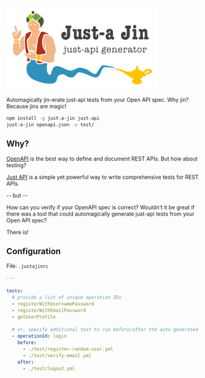 ![Just a Jin](https://github.com/matmar10/just-a-jin/blob/master/logo.png?raw=true "Just a Jin Logo")

Automagically jin-erate just-api tests from your Open API spec. Why jin? Because jins are magic!

```Bash
npm install -g just-a-jin just-api
just-a-jin openapi.json -o test/
```

## Why?

[OpenAPI](https://www.openapis.org/) is the best way to define and document REST APIs. But how about testing?

[Just API](https://kiranz.github.io/just-api/) is a simple yet powerful way to write comprehensive tests for REST APIs.

-- but --

How can you verify if your OpenAPI spec is correct? Wouldn't it be great if there was a tool that could automagically generate just-api tests from your Open API spec?

There is!

## Configuration

File: `.justajinrc`

```Yaml
---

tests:
  # provide a list of unique operation IDs
  - registerWithUsernamePassword
  - registerWithEmailPassword
  - getUserProfile

  # or, specify additional test to run before/after the auto-generated one(s)
  - operationId: login
    before:
      - ./test/register-random-user.yml
      - ./test/verify-email.yml
    after:
      - ./test/logout.yml
```
